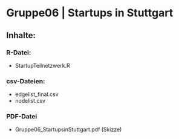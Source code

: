# Gruppe06 | Startups in Stuttgart

## Inhalte:

### R-Datei:
* StartupTeilnetzwerk.R 
### csv-Dateien:
* edgelist_final.csv 
* nodelist.csv
### PDF-Datei
* Gruppe06_StartupsinStuttgart.pdf (Skizze)
